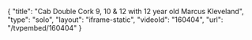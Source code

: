 {
    "title": "Cab Double Cork 9, 10 & 12 with 12 year old Marcus Kleveland",
    "type": "solo",
    "layout": "iframe-static",
    "videoId": "160404",
    "url": "\/tvpembed\/160404"
}